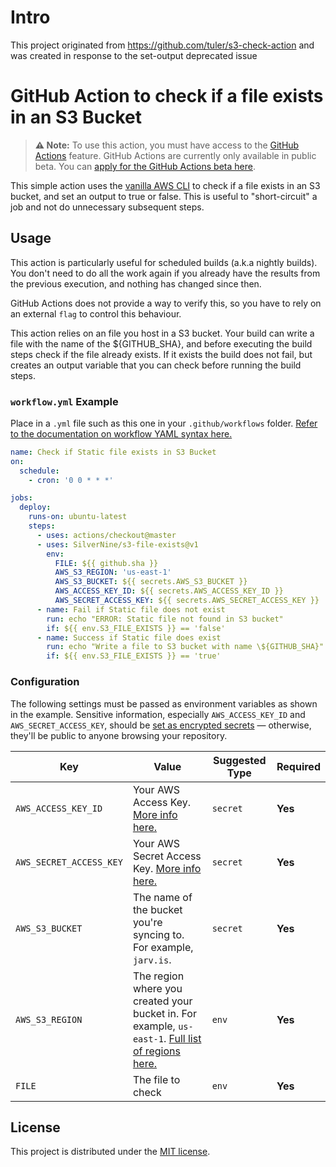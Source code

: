 # Intro

This project originated from https://github.com/tuler/s3-check-action and was created in response to the set-output deprecated issue

# GitHub Action to check if a file exists in an S3 Bucket

> **⚠️ Note:** To use this action, you must have access to the [GitHub Actions](https://github.com/features/actions) feature. GitHub Actions are currently only available in public beta. You can [apply for the GitHub Actions beta here](https://github.com/features/actions/signup/).

This simple action uses the [vanilla AWS CLI](https://docs.aws.amazon.com/cli/index.html) to check if a file exists in an S3 bucket, and set an output to true or false. This is useful to "short-circuit" a job and not do unnecessary subsequent steps.

## Usage

This action is particularly useful for scheduled builds (a.k.a nightly builds).
You don't need to do all the work again if you already have the results from the previous execution, and nothing has changed since then.

GitHub Actions does not provide a way to verify this, so you have to rely on an external `flag` to control this behaviour.

This action relies on an file you host in a S3 bucket. Your build can write a file with the name of the ${GITHUB_SHA}, and before executing the build steps check if the file already exists. If it exists the build does not fail, but creates an output variable that you can check before running the build steps.

### `workflow.yml` Example

Place in a `.yml` file such as this one in your `.github/workflows` folder. [Refer to the documentation on workflow YAML syntax here.](https://help.github.com/en/articles/workflow-syntax-for-github-actions)

```yaml
name: Check if Static file exists in S3 Bucket
on:
  schedule:
    - cron: '0 0 * * *'

jobs:
  deploy:
    runs-on: ubuntu-latest
    steps:
      - uses: actions/checkout@master
      - uses: SilverNine/s3-file-exists@v1
        env:
          FILE: ${{ github.sha }}
          AWS_S3_REGION: 'us-east-1'
          AWS_S3_BUCKET: ${{ secrets.AWS_S3_BUCKET }}
          AWS_ACCESS_KEY_ID: ${{ secrets.AWS_ACCESS_KEY_ID }}
          AWS_SECRET_ACCESS_KEY: ${{ secrets.AWS_SECRET_ACCESS_KEY }}
      - name: Fail if Static file does not exist
        run: echo "ERROR: Static file not found in S3 bucket"
        if: ${{ env.S3_FILE_EXISTS }} == 'false'
      - name: Success if Static file does exist
        run: echo "Write a file to S3 bucket with name \${GITHUB_SHA}"
        if: ${{ env.S3_FILE_EXISTS }} == 'true'
```

### Configuration

The following settings must be passed as environment variables as shown in the example. Sensitive information, especially `AWS_ACCESS_KEY_ID` and `AWS_SECRET_ACCESS_KEY`, should be [set as encrypted secrets](https://help.github.com/en/articles/virtual-environments-for-github-actions#creating-and-using-secrets-encrypted-variables) — otherwise, they'll be public to anyone browsing your repository.

| Key                     | Value                                                                                                                                                                                                                     | Suggested Type | Required |
| ----------------------- | ------------------------------------------------------------------------------------------------------------------------------------------------------------------------------------------------------------------------- | -------------- | -------- |
| `AWS_ACCESS_KEY_ID`     | Your AWS Access Key. [More info here.](https://docs.aws.amazon.com/general/latest/gr/managing-aws-access-keys.html)                                                                                                       | `secret`       | **Yes**  |
| `AWS_SECRET_ACCESS_KEY` | Your AWS Secret Access Key. [More info here.](https://docs.aws.amazon.com/general/latest/gr/managing-aws-access-keys.html)                                                                                                | `secret`       | **Yes**  |
| `AWS_S3_BUCKET`         | The name of the bucket you're syncing to. For example, `jarv.is`.                                                                                                                                                         | `secret`       | **Yes**  |
| `AWS_S3_REGION`         | The region where you created your bucket in. For example, `us-east-1`. [Full list of regions here.](https://docs.aws.amazon.com/AWSEC2/latest/UserGuide/using-regions-availability-zones.html#concepts-available-regions) | `env`          | **Yes**  |
| `FILE`                  | The file to check                                                                                                                                                                                                         | `env`          | **Yes**  |

## License

This project is distributed under the [MIT license](LICENSE.md).
